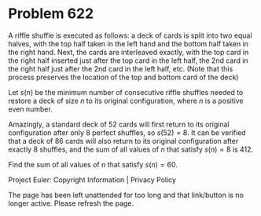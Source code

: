 #   Problem 622

   A riffle shuffle is executed as follows: a deck of cards is split into two
   equal halves, with the top half taken in the left hand and the bottom half
   taken in the right hand. Next, the cards are interleaved exactly, with the
   top card in the right half inserted just after the top card in the left
   half, the 2nd card in the right half just after the 2nd card in the left
   half, etc. (Note that this process preserves the location of the top and
   bottom card of the deck)

   Let $s(n)$ be the minimum number of consecutive riffle shuffles needed to
   restore a deck of size $n$ to its original configuration, where $n$ is a
   positive even number.

   Amazingly, a standard deck of $52$ cards will first return to its original
   configuration after only $8$ perfect shuffles, so $s(52) = 8$. It can be
   verified that a deck of $86$ cards will also return to its original
   configuration after exactly $8$ shuffles, and the sum of all values of $n$
   that satisfy $s(n) = 8$ is $412$.

   Find the sum of all values of n that satisfy $s(n) = 60$.

   Project Euler: Copyright Information | Privacy Policy

   The page has been left unattended for too long and that link/button is no
   longer active. Please refresh the page.
